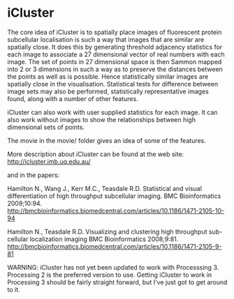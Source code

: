 # iCluster

The core idea of iCluster is to spatially place images of fluorescent protein subcellular localisation is such a way that images that are similar are spatially close. It does this by generating threshold adjacency statistics for each image to associate a 27 dimensional vector of real numbers with each image. The set of points in 27 dimensional space is then Sammon mapped into 2 or 3 dimensions in such a
way as to preserve the distances between the points as well as is possible. Hence statistically similar images are spatially close in the visualisation. Statistical tests for difference between image sets may also be performed, statistically representative images found, along with a number of other features.

iCluster can also work with user supplied statistics for each image. It can also work without images to show the relationships between high dimensional sets of points.

The movie in the movie/ folder gives an idea of some of the features.

More description about iCluster can be found at the web site:
http://icluster.imb.uq.edu.au/

and in the papers:

Hamilton N., Wang J., Kerr M.C., Teasdale R.D. Statistical and visual differentiation of high throughput subcellular imaging. BMC Bioinformatics 2009;10:94. http://bmcbioinformatics.biomedcentral.com/articles/10.1186/1471-2105-10-94

Hamilton N., Teasdale R.D. Visualizing and clustering high throughput sub-cellular localization imaging BMC Bioinformatics 2008;9:81. 
http://bmcbioinformatics.biomedcentral.com/articles/10.1186/1471-2105-9-81

WARNING: iCluster has not yet been updated to work with Processsing 3. Processing 2 is the preferred version to use. Getting iCluster to work in Processing 3 should be fairly straight forward, but I've just got to get around to it.
